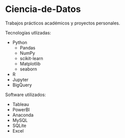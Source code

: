# Ciencia-de-Datos
Trabajos prácticos académicos y proyectos personales.

Tecnologías utlizadas:
* Python
  - Pandas
  - NumPy
  - scikit-learn
  - Matplotlib
  - seaborn
* R
* Jupyter
* BigQuery

Software utilizados:
* Tableau
* PowerBI
* Anaconda
* MySQL
* SQLite
* Excel

